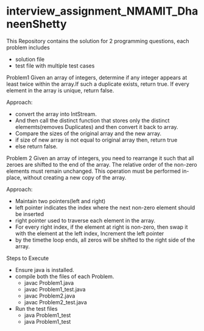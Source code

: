 # interview_assignment_NMAMIT_DhaneenShetty

This Repository contains the solution for 2 programming questions, each problem includes
* solution file
* test file with multiple test cases

Problem1
Given an array of integers, determine if any integer appears at least twice within the array.If such a duplicate exists, return true. If every element in the array is unique, return false.		

Approach:
* convert the array into IntStream.
* And then call the distinct function that stores only the distinct elememts(removes Duplicates) and then convert it back to array.
* Compare the sizes of the original array and the new array.
* if size of new array is not equal to original array then, return true
* else return false.


Problem 2
Given an array of integers, you need to rearrange it such that all zeroes are shifted to the end of the array. The relative order of the non-zero elements must remain unchanged. This operation must be performed in-place, without creating a new copy of the array.	

Approach:
* Maintain two pointers(left and right)
* left pointer indicates the index where the next non-zero element should be inserted
* right pointer used to traverse each element in the array.
* For every right index, if the element at right is non-zero, then swap it with the element at the left index, Increment the left pointer
* by the timethe loop ends, all zeros will be shifted to the right side of the array.

Steps to Execute
* Ensure java is installed.
* compile both the files of each Problem.
  * javac Problem1.java
  * javac Problem1_test.java
  * javac Problem2.java
  * javac Problem2_test.java
* Run the test files
  * java Problem1_test
  * java Problem1_test


